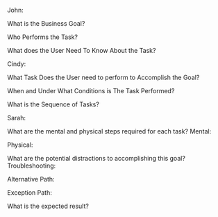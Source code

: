 John:

What is the Business Goal?

Who Performs the Task?

What does the User Need To Know About the Task?


Cindy:
 
What Task Does the User need to perform to Accomplish the Goal?

When and Under What Conditions is The Task Performed?

What is the Sequence of Tasks?
 
 
Sarah:

What are the mental and physical steps required for each task?
  Mental:
  
  Physical:
  
What are the potential distractions to accomplishing this goal?
  Troubleshooting:
  
  Alternative Path:
  
  Exception Path:
  
What is the expected result?
